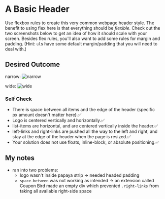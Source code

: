 # A Basic Header

Use flexbox rules to create this very common webpage header style. The benefit to using flex here is that everything should be _flexible_. Check out the two screenshots below to get an idea of how it should scale with your screen. Besides flex rules, you'll also want to add some rules for margin and padding. (Hint: `ul`s have some default margin/padding that you will need to deal with.)

## Desired Outcome

narrow:
![narrow](./desired-outcome-narrow.png)

wide: 
![wide](./desired-outcome-wide.png)

### Self Check
- There is space between all items and the edge of the header (specific px amount doesn't matter here).✅
- Logo is centered vertically and horizontally.✅
- list-items are horizontal, and are centered vertically inside the header.✅
- left-links and right-links are pushed all the way to the left and right, and stay at the edge of the header when the page is resized.✅
- Your solution does not use floats, inline-block, or absolute positioning.✅

## My notes
- ran into two problems: 
    - logo wasn't inside papaya strip -> needed headed padding
    - `space-between` was not working as intended -> an extension called Coupon Bird made an empty div which prevented `.right-links` from taking all available right-side space